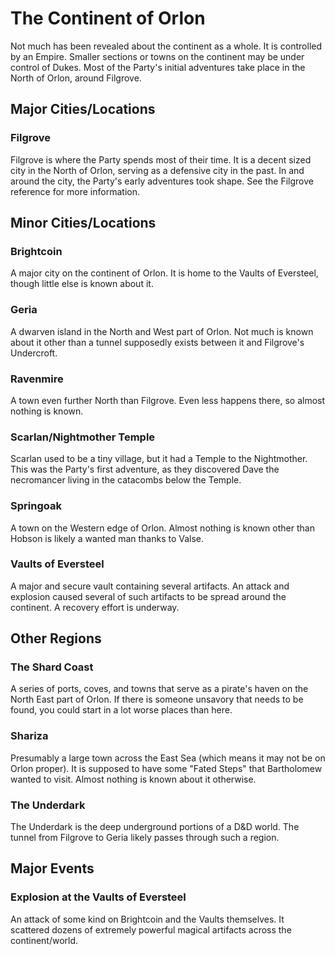# The Continent of Orlon 

Not much has been revealed about the continent as a whole. It is controlled by an Empire. Smaller sections or towns on the continent may be under control of Dukes. Most of the Party's initial adventures take place in the North of Orlon, around Filgrove.

## Major Cities/Locations

### Filgrove 

Filgrove is where the Party spends most of their time. It is a decent sized city in the North of Orlon, serving as a defensive city in the past. In and around the city, the Party's early adventures took shape. See the Filgrove reference for more information.

## Minor Cities/Locations

### Brightcoin

A major city on the continent of Orlon. It is home to the Vaults of Eversteel, though little else is known about it.

### Geria 

A dwarven island in the North and West part of Orlon. Not much is known about it other than a tunnel supposedly exists between it and Filgrove's Undercroft.

### Ravenmire 

A town even further North than Filgrove. Even less happens there, so almost nothing is known.

### Scarlan/Nightmother Temple 

Scarlan used to be a tiny village, but it had a Temple to the Nightmother. This was the Party's first adventure, as they discovered Dave the necromancer living in the catacombs below the Temple. 

### Springoak 

A town on the Western edge of Orlon. Almost nothing is known other than Hobson is likely a wanted man thanks to Valse.

### Vaults of Eversteel

A major and secure vault containing several artifacts. An attack and explosion caused several of such artifacts to be spread around the continent. A recovery effort is underway. 

## Other Regions

### The Shard Coast 

A series of ports, coves, and towns that serve as a pirate's haven on the North East part of Orlon. If there is someone unsavory that needs to be found, you could start in a lot worse places than here.

### Shariza 

Presumably a large town across the East Sea (which means it may not be on Orlon proper). It is supposed to have some "Fated Steps" that Bartholomew wanted to visit. Almost nothing is known about it otherwise.

### The Underdark 

The Underdark is the deep underground portions of a D&D world. The tunnel from Filgrove to Geria likely passes through such a region.

## Major Events

### Explosion at the Vaults of Eversteel

An attack of some kind on Brightcoin and the Vaults themselves. It scattered dozens of extremely powerful magical artifacts across the continent/world.